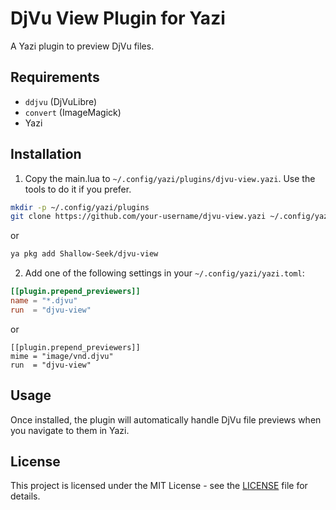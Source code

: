 # DjVu View Plugin for Yazi

A Yazi plugin to preview DjVu files.

## Requirements

- `ddjvu` (DjVuLibre)
- `convert` (ImageMagick)
- Yazi

## Installation
1. Copy the main.lua to  `~/.config/yazi/plugins/djvu-view.yazi`.
Use the tools to do it if you prefer.
```bash
mkdir -p ~/.config/yazi/plugins
git clone https://github.com/your-username/djvu-view.yazi ~/.config/yazi/plugins/djvu-view.yazi
```
or
```bash
ya pkg add Shallow-Seek/djvu-view
 ```

2. Add one of the following settings in your `~/.config/yazi/yazi.toml`:

```toml
[[plugin.prepend_previewers]]
name = "*.djvu"
run  = "djvu-view"
```
or
```
[[plugin.prepend_previewers]]
mime = "image/vnd.djvu"
run  = "djvu-view"
```

## Usage

Once installed, the plugin will automatically handle DjVu file previews when you navigate to them in Yazi.

## License

This project is licensed under the MIT License - see the [LICENSE](LICENSE) file for details.
